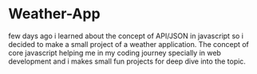 # Weather-App
few days ago i learned about the concept of API/JSON in javascript so i decided to make a small project of a weather application. The concept of core javascript helping me in my coding journey specially in web development and i makes small fun projects for deep dive into the topic.
